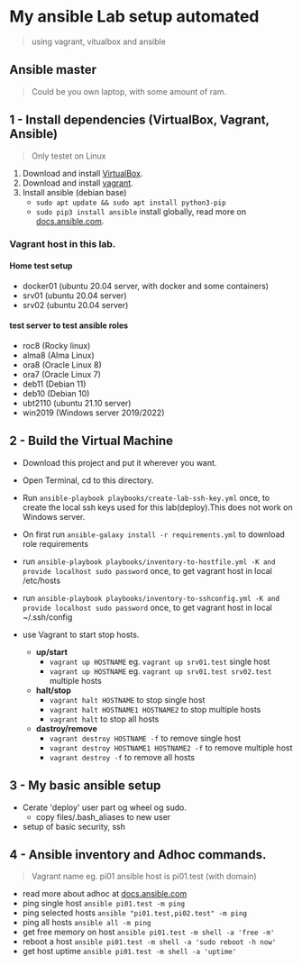 # My ansible Lab setup automated
>using vagrant, vitualbox and ansible

## Ansible master
> Could be you own laptop, with some amount of ram. 

## 1 - Install dependencies (VirtualBox, Vagrant, Ansible)
> Only testet on Linux
1. Download and install [VirtualBox](https://www.virtualbox.org/wiki/Downloads).
2. Download and install [vagrant](https://www.vagrantup.com/downloads).
3. Install ansible (debian base)
   - `sudo apt update && sudo apt install python3-pip`
   - `sudo pip3 install ansible` install globally, read more on [docs.ansible.com](https://docs.ansible.com/ansible/latest/installation_guide/intro_installation.html).


### Vagrant host in this lab.
#### Home test setup 
* docker01 (ubuntu 20.04 server, with docker and some containers)
* srv01 (ubuntu 20.04 server)
* srv02 (ubuntu 20.04 server)
#### test server to test ansible roles
* roc8 (Rocky linux)
* alma8 (Alma Linux)
* ora8 (Oracle Linux 8)
* ora7 (Oracle Linux 7)
* deb11 (Debian 11)
* deb10 (Debian 10)
* ubt2110 (ubuntu 21.10 server)
* win2019 (Windows server 2019/2022)

## 2 - Build the Virtual Machine
* Download this project and put it wherever you want.
* Open Terminal, cd to this directory.
*  Run `ansible-playbook playbooks/create-lab-ssh-key.yml` once, to create the local ssh keys used for this lab(deploy).This does not work on Windows server. 
* On first run `ansible-galaxy install -r requirements.yml` to download role requirements
* run `ansible-playbook playbooks/inventory-to-hostfile.yml -K and provide localhost sudo password` once, to get vagrant host in local /etc/hosts 
* run `ansible-playbook playbooks/inventory-to-sshconfig.yml -K and provide localhost sudo password` once, to get vagrant host in local ~/.ssh/config 

* use Vagrant to start stop hosts.
  * **up/start**
    * `vagrant up HOSTNAME` eg. `vagrant up srv01.test` single host
    * `vagrant up HOSTNAME` eg. `vagrant up srv01.test srv02.test` multiple hosts
  * **halt/stop**
    * `vagrant halt HOSTNAME` to stop single host
    * `vagrant halt HOSTNAME1 HOSTNAME2` to stop multiple hosts
    * `vagrant halt` to stop all hosts
  * **dastroy/remove**
    * `vagrant destroy HOSTNAME -f` to remove single host
    * `vagrant destroy HOSTNAME1 HOSTNAME2 -f` to remove multiple host
    * `vagrant destroy -f` to remove all hosts

## 3 - My basic ansible setup 
* Cerate 'deploy' user part og wheel og sudo. 
  - copy files/.bash_aliases to new user 
* setup of basic security, ssh

## 4 - Ansible inventory and Adhoc commands.
> Vagrant name eg. pi01 ansible host is pi01.test (with domain)
* read more about adhoc at [docs.ansible.com](https://docs.ansible.com/ansible/latest/user_guide/intro_adhoc.html)
* ping single host `ansible pi01.test -m ping`
* ping selected hosts `ansible "pi01.test,pi02.test" -m ping `
* ping all hosts `ansible all -m ping`
* get free memory on host `ansible pi01.test -m shell -a 'free -m'`
* reboot a host `ansible pi01.test -m shell -a 'sudo reboot -h now'`
* get host uptime `ansible pi01.test -m shell -a 'uptime'`










